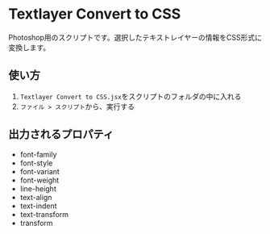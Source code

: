 # Textlayer Convert to CSS

Photoshop用のスクリプトです。選択したテキストレイヤーの情報をCSS形式に変換します。


## 使い方

1. `Textlayer Convert to CSS.jsx`をスクリプトのフォルダの中に入れる
2. `ファイル > スクリプト`から、実行する

## 出力されるプロパティ

* font-family
* font-style
* font-variant
* font-weight
* line-height
* text-align
* text-indent
* text-transform
* transform
